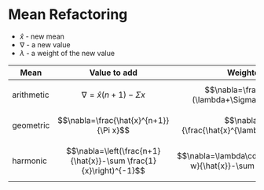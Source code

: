 # Mean Refactoring

- $\hat{x}$ - new mean
- $\nabla$ - a new value
- $\lambda$ - a weight of the new value

| Mean | Value to add | Weighted value to add |
|--|--|--|
| arithmetic | $$\nabla=\hat{x}(n+1)-\Sigma x$$ | $$\nabla=\frac{1}{\lambda}[\hat{x}(\lambda+\Sigma w)-\Sigma x \cdot w]$$ |
| geometric | $$\nabla=\frac{\hat{x}^{n+1}}{\Pi x}$$ | $$\nabla=\sqrt[\lambda]{\frac{\hat{x}^{\lambda+\Sigma w}}{\Pi x^w}}$$ |
| harmonic | $$\nabla=\left(\frac{n+1}{\hat{x}}-\sum \frac{1}{x}\right)^{-1}$$ | $$\nabla=\lambda\cdot\left(\frac{\lambda+\Sigma w}{\hat{x}}-\sum \frac{w}{x}\right)^{-1}$$ |
